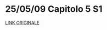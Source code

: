 # 25/05/09 Capitolo 5 S1

[LINK ORIGINALE](https://chatgpt.com/c/681e06d5-857c-800d-87d4-6f2e61ab4697)
